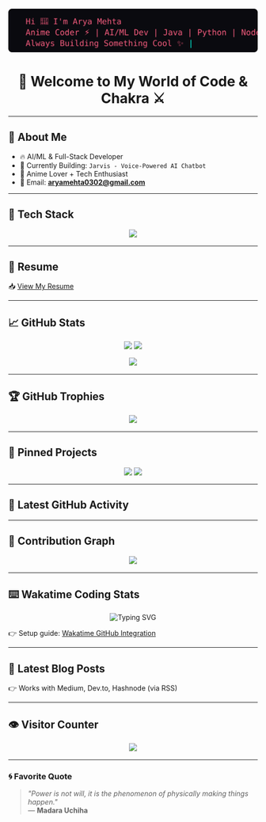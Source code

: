 <!-- Typing effect -->
<p align="center">
  <img src="https://raw.githubusercontent.com/aryamehta0302/aryamehta0302/main/typing.svg" alt="Cool Typing Banner" />
</p>



<h1 align="center">🌌 Welcome to My World of Code & Chakra ⚔️</h1>

---

## 👤 About Me
- 🔥 AI/ML & Full-Stack Developer  
- 🤖 Currently Building: `Jarvis - Voice-Powered AI Chatbot`  
- 🎨 Anime Lover + Tech Enthusiast  
- 💌 Email: **aryamehta0302@gmail.com**

---

## 🧠 Tech Stack
<p align="center">
  <img src="https://skillicons.dev/icons?i=c,cpp,cs,python,java,nodejs,js,react,r,html,css,mongodb,mysql,git,github,docker,linux,express&theme=dark" />
</p>

---

## 📄 Resume
📥 [View My Resume](https://raw.githubusercontent.com/aryamehta0302/aryamehta0302/main/resume.pdf)

---

## 📈 GitHub Stats
<p align="center">
  <img src="https://github-readme-stats.vercel.app/api?username=aryamehta0302&show_icons=true&theme=tokyonight&rank_icon=github" height="180"/>
  <img src="https://streak-stats.demolab.com?user=aryamehta0302&theme=tokyonight&border_radius=5" height="180"/>
</p>

<p align="center">
  <img src="https://github-readme-stats.vercel.app/api/top-langs/?username=aryamehta0302&layout=compact&theme=tokyonight&langs_count=8" height="150"/>
</p>

---

## 🏆 GitHub Trophies
<p align="center">
  <img src="https://github-profile-trophy.vercel.app/?username=aryamehta0302&theme=tokyonight&no-frame=true&margin-w=5&margin-h=5" />
</p>

---

## 📌 Pinned Projects
<p align="center">
  <img src="https://github-readme-stats.vercel.app/api/pin/?username=aryamehta0302&repo=Weather-Predictor&theme=tokyonight" />
  <img src="https://github-readme-stats.vercel.app/api/pin/?username=aryamehta0302&repo=Jarvis-AI-Chatbot&theme=tokyonight" />
</p>

---

## 📝 Latest GitHub Activity
<!--START_SECTION:activity-->
<!--END_SECTION:activity-->

---

## 📡 Contribution Graph
<p align="center">
  <img src="https://github-readme-activity-graph.vercel.app/graph?username=aryamehta0302&theme=tokyo-night" />
</p>

---

## ⌨️ Wakatime Coding Stats
<p align="center">
  <img src="https://readme-typing-svg.demolab.com?font=Fira+Code&size=24&duration=3000&pause=1000&color=F75C7E&center=true&vCenter=true&multiline=true&width=700&height=120&lines=Hi+%F0%9F%91%8B+I'm+Arya+Mehta;Anime+Coder+%7C+AI%2FML+Dev+%7C+Java+%7C+Python+%7C+Node.js;Built+Jarvis+AI+Chatbot+%7C+Madara+Fan;Always+Building+Something+Cool+⚡" alt="Typing SVG" />
</p>


👉 Setup guide: [Wakatime GitHub Integration](https://github.com/anuraghazra/github-readme-stats#install-wakatime)

---

## 📰 Latest Blog Posts
<!-- BLOG-POST-LIST:START -->
<!-- BLOG-POST-LIST:END -->

👉 Works with Medium, Dev.to, Hashnode (via RSS)

---

## 👁️ Visitor Counter
<p align="center">
  <img src="https://komarev.com/ghpvc/?username=aryamehta0302&label=Profile%20Views&color=ff69b4&style=for-the-badge" />
</p>

---

### 🌀 Favorite Quote
> _"Power is not will, it is the phenomenon of physically making things happen."_  
> — **Madara Uchiha**
